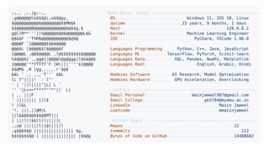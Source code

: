 <picture>
  <source srcset="https://raw.githubusercontent.com/mmazinjameel/mmazinjameel/main/dark_mode.svg?v=1754483024" media="(prefers-color-scheme: dark)">
  <img src="https://raw.githubusercontent.com/mmazinjameel/mmazinjameel/main/light_mode.svg?v=1754483024">
</picture>
